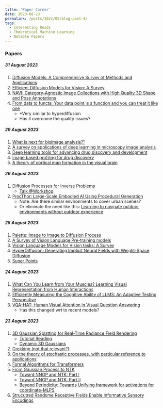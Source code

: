 ```yaml
---
title: 'Paper Corner'
date: 2023-08-23
permalink: /posts/2023/05/blog-post-4/
tags:
  - Interesting Reads
  - Theoretical Machine Learning
  - Notable Papers
---
```


### Papers 

##### 31 August 2023

1. [Diffusion Models: A Comprehensive Survey of Methods and Applications](https://arxiv.org/pdf/2209.00796.pdf)
2. [Efficient Diffusion Models for Vision: A Survey](https://arxiv.org/pdf/2209.00796.pdf)
3. [NAVI: Category-Agnostic Image Collections with High Quality 3D Shape and Pose Annotations](https://arxiv.org/pdf/2209.00796.pdf)
4. [From data to functa: Your data point is a function and you can treat it like one](https://arxiv.org/pdf/2201.12204.pdf)
    - *Very similar to hyperdiffusion
    - Has it overcome the quality issues?

##### 29 August 2023

1. [What is next for bioimage analysis?"](https://www.nature.com/articles/s41592-023-01950-8)
2. [A survey on applications of deep learning in microscopy image analysis](https://www.sciencedirect.com/science/article/abs/pii/S0010482521003176)
3. [Deep learning tools for advancing drug discovery and development](https://www.ncbi.nlm.nih.gov/pmc/articles/PMC8994527/pdf/13205_2022_Article_3165.pdf)
4. [Image based profiling for drug discovery](https://www.nature.com/articles/s41573-020-00117-w)
5. [A theory of cortical map formation in the visual brain](https://www.nature.com/articles/s41467-022-29433-y)

##### 26 August 2023

1. [Diffusion Processes for Inverse Problems](https://www.icms.org.uk/sites/default/files/downloads/Workshops/2023/Jan-2023/Marcelo/Valentin%20De%20Bortoli%20.pdf)
    - [Talk @Workshop](https://www.youtube.com/watch?v=DvUAiqTCMAg)
2. [ProcThor: Large-Scale Embodied AI Using Procedural Generation](https://procthor.allenai.org/)
    - Note: Are there similar environments to cover urban scenes?
    - Or eliminate the need like this: [Learning to navigate outdoor environments without outdoor experience](https://indoorsim2outdoorreal.github.io/)

##### 25 August 2023

1. [Palette: Image to Image to Diffusion Process](https://arxiv.org/pdf/2111.05826.pdf)
2. [A Survey of Vision Language Pre-training models](https://arxiv.org/pdf/2202.10936.pdf)
3. [Vision Language Models for Vision tasks: A Survey](https://arxiv.org/pdf/2304.00685.pdf)
4. [HyperDiffusion: Generating Implicit Neural Fields with Weight-Space Diffusion](https://ziyaerkoc.com/hyperdiffusion/)
5. [Super Points](https://arxiv.org/pdf/1712.07629.pdf)

##### 24 August 2023

1. [What Can You Learn from Your Muscles? Learning Visual Representation from Human Interactions](https://github.com/ehsanik/muscleTorch)
2. [Efficiently Measuring the Cognitive Ability of LLMS: An Adaptive Testing Perspective](https://arxiv.org/pdf/2306.10512.pdf)
3. [VQA-HAT: Human Visual Attention in Visual Question Answering](https://computing.ece.vt.edu/~abhshkdz/vqa-hat/)
    - Has this changed wrt to recent models? 


##### 23 August 2023

1. [3D Gaussian Splatting for Real-Time Radiance Field Rendering](https://repo-sam.inria.fr/fungraph/3d-gaussian-splatting/)
    - [Tutorial Reading](https://www.youtube.com/watch?v=xgwvU7S0K-k&t=752s)
    - [Dynamic 3D Gaussians](https://www.youtube.com/watch?v=hDuy1TgD8I4)
2. [Grokking (not that relevant?)](https://kindxiaoming.github.io/pdfs/grokking_review.pdf)
3. [On the theory of stochastic processes, with particular reference to applications](https://digitalassets.lib.berkeley.edu/math/ucb/text/math_s1_article-21.pdf)
4. [Formal Algorithms for Transformers](https://arxiv.org/pdf/2207.09238.pdf)
5. [From Gaussian Process to NTK](https://www.youtube.com/watch?v=VUX2bsrYag8)
    - [Toward NNGP and NTK: Part I](https://frankccccc.github.io/blog/posts/part_i_toward_nngp_and_ntk/)
    - [Toward NNGP and NTK: Part II](https://frankccccc.github.io/blog/posts/toward_nngp_and_ntk/)
    - [Beyond Periodicity: Towards Unifying framework for activations for coordinate-MLPS](https://www.youtube.com/watch?v=3hbkBMPxWqs)
6. [Strucutred Randome Receptive Fields Enable Informative Sensory Encodings](https://www.youtube.com/watch?v=4Q2ZiwvCWTw)
